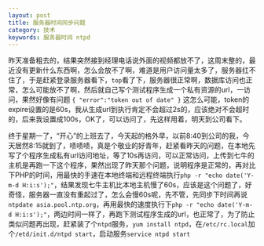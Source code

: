 ```yaml
---
layout: post
title: 服务器时间同步问题
category: 技术
keywords: 服务器时间 ntpd
---
```


昨天准备粗去的，结果突然接到经理电话说外面的视频都放不了，这周末整的，最近没有更新什么东西啊，怎么会放不了啊，难道是用户访问量太多了，服务器扛不住了，于是赶紧登录服务器看下，`top`看了下，服务器很正常啊，数据库访问也正常，怎么可能放不了啊，然后就自己写个测试程序生成一个私有资源的url，一访问，果然好像有问题
`{
    	"error":"token out of date"
}`
这怎么可能，token的expire设置的是60s，我从生成url到执行肯定不会超过2s的，应该绝对不会超时的，后来我设置成100s，OK了，可以访问了，先这样用着，明天到公司看下。

终于星期一了，“开心”的上班去了，今天起的格外早，以前8:40到公司的我，今天居然8:15就到了，啧啧啧，真是个敬业的好青年，赶紧看昨天的问题，在本地先写了个程序生成私有url访问地址，等了10s再访问，可以正常访问，上传到七牛的主机是再跑一下这个程序，果然出现了昨天那个问题，说明程序是正常的，再对比下PHP的时间，用最快的手速在本地终端和远程终端执行`php -r "echo date('Y-m-d H:i:s');"`，结果发现七牛主机比本地主机慢了60s，应该是这个问题了，好奇怪，服务器一直没有重起过了，怎么会慢60s呢，先不管，先同步下时间再说`ntpdate asia.pool.ntp.org`，再用最快的速度执行下`php -r "echo date('Y-m-d H:i:s');"`，两边时间一样了，再跑下测试程序生成的url，也正常了，为了防止类似问题再出现，赶紧装了个`ntpd`服务，`yum install ntpd`，在`/etc/rc.local`加个`/etd/init.d/ntpd start`，启动服务`service ntpd start`